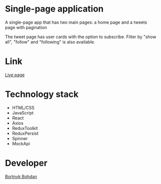 # Single-page application

A single-page app that has two main pages: a home page and a tweets page with
pagination

The tweet page has user cards with the option to subscribe. Filter by "show
all", "follow" and "following" is also available.

# Link

[Live page](https://kuzen0211.github.io/test-task/)

# Technology stack

- HTML/CSS
- JavaScript
- React
- Axios
- ReduxToolkit
- ReduxPersist
- Spinner
- MockApi

# Developer

[Bortnyk Bohdan](https://github.com/kuzen0211)
